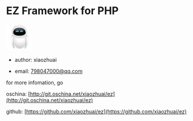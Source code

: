 # EZ Framework for PHP

![logo](logo.png)

* author: xiaozhuai

* email: 798047000@qq.com

for more infomation, go 

oschina: [http://git.oschina.net/xiaozhuai/ez](http://git.oschina.net/xiaozhuai/ez)

github: [https://github.com/xiaozhuai/ez](https://github.com/xiaozhuai/ez)